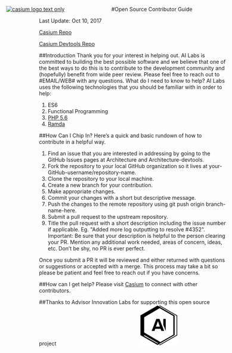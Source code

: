 [<img src="../assets/casium_logo_text.svg" alt="casium logo text only" style="width: 50%; min-width: 190px;position: relative;left: -17.5%;"/>](casium.io)
#Open Source Contributor Guide

Last Update: Oct 10, 2017

[Casium Repo](https://github.com/ai-labs-team/architecture)

[Casium Devtools Repo](https://github.com/ai-labs-team/architecture-devtools)

##Introduction
Thank you for your interest in helping out. AI Labs is committed to building the best possible software and we believe that one of the best ways to do this is to contribute to the development community and (hopefully) benefit from wide peer review. Please feel free to reach out to #EMAIL/WEB# with any questions.
What do I need to know to help?
AI Labs uses the following technologies that you should be familiar with in order to help:

1. ES6
2. Functional Programming
3. [PHP 5.6](http://php.net)
4. [Ramda](http://ramdajs.com/docs/)

##How Can I Chip In?
Here’s a quick and basic rundown of how to contribute in a helpful way.

1. Find an issue that you are interested in addressing by going to the GitHub Issues pages at Architecture and Architecture-devtools.
2. Fork the repository to your local GitHub organization so it lives at your-GitHub-username/repository-name.
3. Clone the repository to your local machine.
4. Create a new branch for your contribution.
5. Make appropriate changes.
6. Commit your changes with a short but descriptive message.
7. Push the changes to the remote repository using git push origin branch-name-here.
8. Submit a pull request to the upstream repository.
9. Title the pull request with a short description including the issue number if applicable.  Eg. "Added more log outputting to resolve #4352". Important: Be sure that your description is helpful to the person clearing your PR. Mention any additional work needed, areas of concern, ideas, etc. Don’t be shy, no PR is ever perfect.

Once you submit a PR it will be reviewed and either returned with questions or suggestions or accepted with a merge. This process may take a bit so please be patient and feel free to reach out if you have concerns.

##How can I get help?
Please visit [Casium](casium.io) to connect with other contributors.

##Thanks to Advisor Innovation Labs for supporting this open source project
[<img src="assets/ai-labs-logo.svg" style="width: 100px;
    margin-left: 44%" alt="Advisor Innovation Labs logo"/>](https://advisorinnovationlabs.com)
